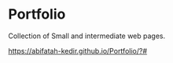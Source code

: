 # Portfolio

Collection of Small and intermediate web pages.



https://abifatah-kedir.github.io/Portfolio/?#
